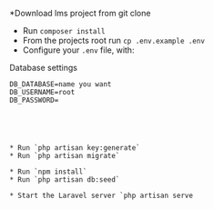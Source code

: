 


*Download lms project from git clone 
* Run `composer install` 
* From the projects root run `cp .env.example .env`
* Configure your `.env` file, with:

Database settings
```
DB_DATABASE=name you want
DB_USERNAME=root
DB_PASSWORD=





* Run `php artisan key:generate`
* Run `php artisan migrate`

* Run `npm install`
* Run `php artisan db:seed`

* Start the Laravel server `php artisan serve




